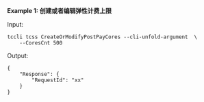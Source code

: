**Example 1: 创建或者编辑弹性计费上限**



Input: 

```
tccli tcss CreateOrModifyPostPayCores --cli-unfold-argument  \
    --CoresCnt 500
```

Output: 
```
{
    "Response": {
        "RequestId": "xx"
    }
}
```

